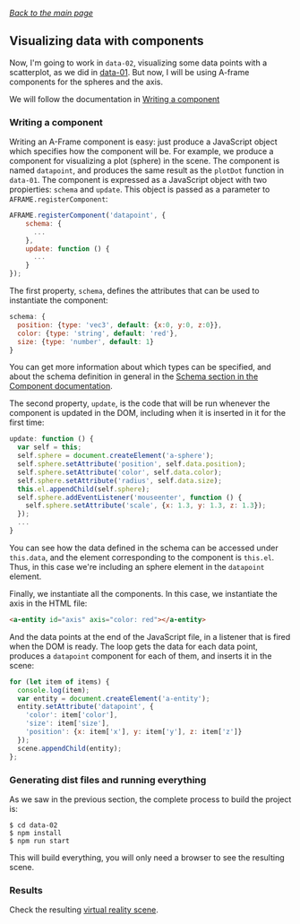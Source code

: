 
*[Back to the main page](../README.md)*

## Visualizing data with components

Now, I'm going to work in `data-02`,
visualizing some data points with a scatterplot,
as we did in [data-01](../data-01).
But now, I will be using A-frame components
for the spheres and the axis.

We will follow the documentation in
[Writing a component](https://aframe.io/docs/1.2.0/introduction/writing-a-component.html)

### Writing a component

Writing an A-Frame component is easy: just produce a JavaScript object
which specifies how the component will be. For example, we
produce a component for visualizing a plot (sphere) in the scene.
The component is named `datapoint`, and produces the same result
as the `plotDot` function in `data-01`. The component is expressed
as a JavaScript object with two propierties: `schema` and `update`.
This object is passed as a parameter to `AFRAME.registerComponent`:

```javascript
AFRAME.registerComponent('datapoint', {
    schema: {
      ...
    },
    update: function () {
      ...
    }
});
```

The first property, `schema`, defines the attributes that
can be used to instantiate the component:

```javascript
schema: {
  position: {type: 'vec3', default: {x:0, y:0, z:0}},
  color: {type: 'string', default: 'red'},
  size: {type: 'number', default: 1}
}
```

You can get more information about which types can be specified,
and about the schema definition in general in the
[Schema section in the Component documentation](https://github.com/aframevr/aframe/blob/master/docs/core/component.md#schema).

The second property, `update`, is the code that will be run
whenever the component is updated in the DOM, including when it is
inserted in it for the first time:

```javascript
update: function () {
  var self = this;
  self.sphere = document.createElement('a-sphere');
  self.sphere.setAttribute('position', self.data.position);
  self.sphere.setAttribute('color', self.data.color);
  self.sphere.setAttribute('radius', self.data.size);
  this.el.appendChild(self.sphere);
  self.sphere.addEventListener('mouseenter', function () {
    self.sphere.setAttribute('scale', {x: 1.3, y: 1.3, z: 1.3});
  });
  ...
}
```

You can see how the data defined in the schema can be accessed
under `this.data`, and the element corresponding to the component
is `this.el`. Thus, in this case we're including an sphere element in the
`datapoint` element.

Finally, we instantiate all the components. In this case,
we instantiate the axis in the HTML file:

```html
<a-entity id="axis" axis="color: red"></a-entity>
```

And the data points at the end of the JavaScript file,
in a listener that is fired when the DOM is ready.
The loop gets the data for each data point,
produces a `datapoint` component for each of them,
and inserts it in the scene:

```javascript
for (let item of items) {
  console.log(item);
  var entity = document.createElement('a-entity');
  entity.setAttribute('datapoint', {
    'color': item['color'],
    'size': item['size'],
    'position': {x: item['x'], y: item['y'], z: item['z']}
  });
  scene.appendChild(entity);
};
```


### Generating dist files and running everything

As we saw in the previous section, the complete process to build the project is:

```
$ cd data-02
$ npm install
$ npm run start
```

This will build everything,
you will only need a browser to see the resulting scene.

### Results

Check the resulting [virtual reality scene](web/index.html).
